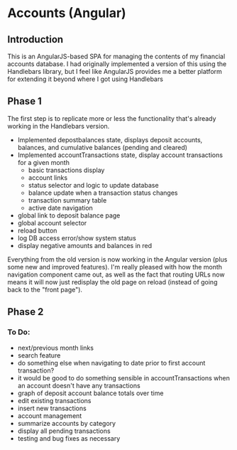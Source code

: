 # Accounts (Angular)

## Introduction

This is an AngularJS-based SPA for managing the contents of my financial
accounts database. I had originally implemented a version of this using
the Handlebars library, but I feel like AngularJS provides me a better
platform for extending it beyond where I got using Handlebars

## Phase 1

The first step is to replicate more or less the functionality that's already
working in the Handlebars version.

* Implemented depostbalances state, displays deposit accounts, balances, and
  cumulative balances (pending and cleared)
* Implemented accountTransactions state, display account transactions for a given month
  * basic transactions display
  * account links
  * status selector and logic to update database
  * balance update when a transaction status changes
  * transaction summary table
  * active date navigation
* global link to deposit balance page
* global account selector
* reload button
* log DB access error/show system status
* display negative amounts and balances in red

Everything from the old version is now working in the Angular version (plus some
new and improved features). I'm really pleased with how the month navigation
component came out, as well as the fact that routing URLs now means it will now
just redisplay the old page on reload (instead of going back to the "front page").

## Phase 2

### To Do:
* next/previous month links
* search feature
* do something else when navigating to date prior to first account transaction?
* it would be good to do something sensible in accountTransactions when an
  account doesn't have any transactions
* graph of deposit account balance totals over time
* edit existing transactions
* insert new transactions
* account management
* summarize accounts by category
* display all pending transactions
* testing and bug fixes as necessary
